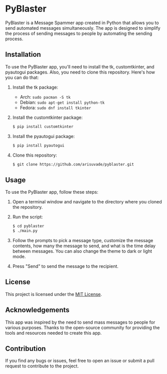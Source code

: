 # PyBlaster
PyBlaster is a Message Spammer app created in Python that allows you to send automated messages simultaneously. The app is designed to simplify the process of sending messages to people by automating the sending process.

## Installation
To use the PyBlaster app, you'll need to install the tk, customtkinter, and pyautogui packages. Also, you need to clone this repository. Here's how you can do that:

1. Install the tk package: 
    - Arch: `sudo pacman -S tk`
    - Debian: `sudo apt-get install python-tk`
    - Fedora: `sudo dnf install tkinter`

2. Install the customtkinter package:
    ```bash
    $ pip install customtkinter
    ```

3. Install the pyautogui package:
    ```bash
    $ pip install pyautogui
    ```

4. Clone this repository:
    ```bash
    $ git clone https://github.com/arisuvade/pyblaster.git
    ```

## Usage
To use the PyBlaster app, follow these steps:

1. Open a terminal window and navigate to the directory where you cloned the repository.

2. Run the script:
    ```bash
    $ cd pyblaster
    $ ./main.py
    ```

3. Follow the prompts to pick a message type, customize the message contents, how many the message to send, and what is the time delay between messages. You can also change the theme to dark or light mode.

4. Press "Send" to send the message to the recipient.

## License
This project is licensed under the [MIT License](https://github.com/arisuvade/pyblaster/blob/main/LICENSE).

## Acknowledgements
This app was inspired by the need to send mass messages to people for various purposes. Thanks to the open-source community for providing the tools and resources needed to create this app.

## Contribution
If you find any bugs or issues, feel free to open an issue or submit a pull request to contribute to the project.
